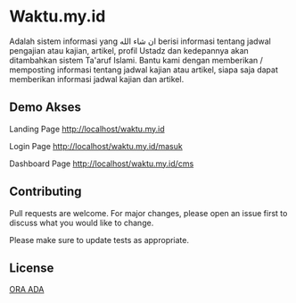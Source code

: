 # Waktu.my.id

Adalah sistem informasi yang ان شاء الله berisi informasi tentang jadwal pengajian atau kajian, artikel, profil Ustadz dan kedepannya akan ditambahkan sistem Ta'aruf Islami. Bantu kami dengan memberikan / memposting informasi tentang jadwal kajian atau artikel, siapa saja dapat memberikan informasi jadwal kajian dan artikel. 


## Demo Akses
Landing Page
[http://localhost/waktu.my.id](http://localhost/waktu.my.id)

Login Page
[http://localhost/waktu.my.id/masuk](http://localhost/waktu.my.id/masuk)

Dashboard Page
[http://localhost/waktu.my.id/cms](http://localhost/waktu.my.id/cms)


## Contributing
Pull requests are welcome. For major changes, please open an issue first to discuss what you would like to change.

Please make sure to update tests as appropriate.

## License
[ORA ADA](http://waktu.my.id/license)